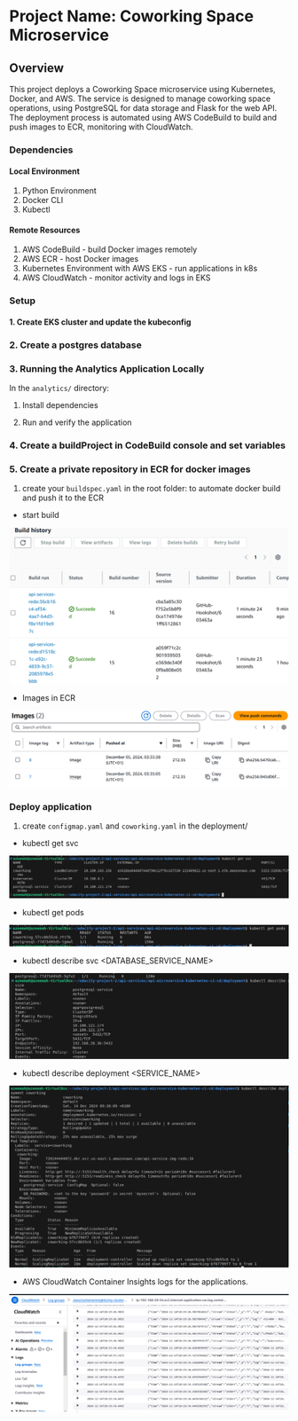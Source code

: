 # Project Name: Coworking Space Microservice

## Overview

This project deploys a Coworking Space microservice using Kubernetes, Docker, and AWS. The service is designed to manage coworking space operations, using PostgreSQL for data storage and Flask for the web API. The deployment process is automated using AWS CodeBuild to build and push images to ECR, monitoring with CloudWatch.

### Dependencies
#### Local Environment
1. Python Environment 
2. Docker CLI 
3. Kubectl


#### Remote Resources
1. AWS CodeBuild - build Docker images remotely
2. AWS ECR - host Docker images
3. Kubernetes Environment with AWS EKS - run applications in k8s
4. AWS CloudWatch - monitor activity and logs in EKS


### Setup
#### 1. Create EKS cluster and update the kubeconfig

### 2. Create a postgres database

### 3. Running the Analytics Application Locally
In the `analytics/` directory:

1. Install dependencies

2. Run and verify the application 

### 4. Create a buildProject in CodeBuild console and set variables

### 5. Create a private repository in ECR for docker images

1. create your `buildspec.yaml` in the root folder: to automate docker build and push it to the ECR

- start build

![](images/uda-redo1.png)

- Images in ECR

![](images/uda3.png)

### Deploy application

1. create `configmap.yaml` and `coworking.yaml` in the deployment/

- kubectl get svc

![](images/uda4.png)

- kubectl get pods

![](images/uda-redo2.png)

- kubectl describe svc <DATABASE_SERVICE_NAME>

![](images/uda6.png)

- kubectl describe deployment <SERVICE_NAME>

![](images/uda-redo3.png)

- AWS CloudWatch Container Insights logs for the applications.

![](images/uda-redo4.png)
